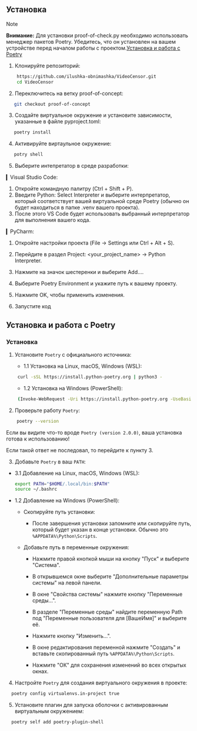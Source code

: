 ## Установка

> [!Note]
> **Внимание:** 
> Для установки proof-of-check.py необходимо использовать менеджер пакетов Poetry. Убедитесь, что он установлен на вашем устройстве перед началом работы с проектом.[Установка и работа с Poetry](#установка-и-работа-с-poetry)

1. Клонируйте репозиторий:
```bash
    https://github.com/ilushka-obnimashka/VideoCensor.git
    cd VideoCensor
```
2. Переключитесь на ветку proof-of-concept:
```bash
   git checkout proof-of-concept
```
3. Создайте виртуальное окружение и установите зависимости, указанные в файле pyproject.toml:
```bash
   poetry install
```
4. Активируйте виртаульное окружение:
```bash
   potry shell
```
5. Выберите интепретатор в среде разработки:

▎Visual Studio Code:
   1. Откройте командную палитру (Ctrl + Shift + P).
   2. Введите Python: Select Interpreter и выберите интерпретатор, который соответствует вашей виртуальной среде Poetry (обычно он будет находиться в папке .venv вашего проекта).
   3. После этого VS Code будет использовать выбранный интерпретатор для выполнения вашего кода.

▎PyCharm:
   1. Откройте настройки проекта (File -> Settings или Ctrl + Alt + S).
   2. Перейдите в раздел Project: <your_project_name> -> Python Interpreter. 
   3. Нажмите на значок шестеренки и выберите Add.... 
   4. Выберите Poetry Environment и укажите путь к вашему проекту. 
   5. Нажмите OK, чтобы применить изменения.

6. Запустите код

## Установка и работа с Poetry
### Установка

1. Установите `Poetry` c официального источника:
   * 1.1 Установка на Linux, macOS, Windows (WSL):
   ```bash
    curl -sSL https://install.python-poetry.org | python3 -
    ```
   * 1.2 Установка на Windows (PowerShell):
   ```bash
    (Invoke-WebRequest -Uri https://install.python-poetry.org -UseBasicParsing).Content | py -
    ```

2. Проверьте работу `Poetry`:
```bash
    poetry --version
```
Если вы видите что-то вроде ``Poetry (version 2.0.0)``, ваша установка готова к использованию!

Если такой ответ не последовал, то перейдите к пункту 3.

3. Добавьте `Poetry` в ваш `PATH`:
* 3.1 Добавление на Linux, macOS, Windows (WSL):
   ```bash
  export PATH="$HOME/.local/bin:$PATH"
  source ~/.bashrc
   ```
* 1.2 Добавление на Windows (PowerShell):
  * Скопируйте путь установки:
    * После завершения установки запомните или скопируйте путь, который будет указан в конце установки. Обычно это `%APPDATA%\Python\Scripts`.

  * Добавьте путь в переменные окружения:

    * Нажмите правой кнопкой мыши на кнопку "Пуск" и выберите "Система".

    * В открывшемся окне выберите "Дополнительные параметры системы" на левой панели.

    * В окне "Свойства системы" нажмите кнопку "Переменные среды...".

    * В разделе "Переменные среды" найдите переменную Path под "Переменные пользователя для [ВашеИмя]" и выберите её.

    * Нажмите кнопку "Изменить...".

    * В окне редактирования переменной нажмите "Создать" и вставьте скопированный путь `%APPDATA%\Python\Scripts`.

    * Нажмите "ОК" для сохранения изменений во всех открытых окнах.

4. Настройте `Poetry` для создания виртуального окружения в проекте:
```bash
  poetry config virtualenvs.in-project true
```
5.  Установите плагин для запуска оболочки с активированным виртуальным окружением:
```bash
  poetry self add poetry-plugin-shell
```